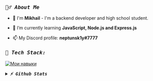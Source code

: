 <h3 align="left"><samp><i><b>🙋‍♂️ About Me </b></i></samp></h3>

- 🔭 I'm **Mikhail** - I'm a backend developer and high school student.

- 🌱 I’m currently learning **JavaScript, Node.js and Express.js**

- 📫 My Discord profile: **neptunsk1y#7777**


<h3 align="left"><samp><i><b>🚀 Tech Stack:</b></i></samp></h3>


  
[![ Мои навыки ](https://skillicons.dev/icons?i=js,html,css,nodejs,py,express,mongodb,docker,vscode)](https://skillicons.dev)

<details>
  <summary><samp><i><b>⚡ Github Stats</b></i></samp></summary>
  
  <a href="#">![Github stats](https://github-readme-stats.vercel.app/api?username=neptunsk1y&theme=blueberry&count_private=true&hide_border=true&line_height=20)</a>
  <a href="#">![Top Langs](https://github-readme-stats.vercel.app/api/top-langs/?username=neptunsk1y&layout=compact&theme=blueberry&count_private=true&hide_border=true)</a>
</details>
